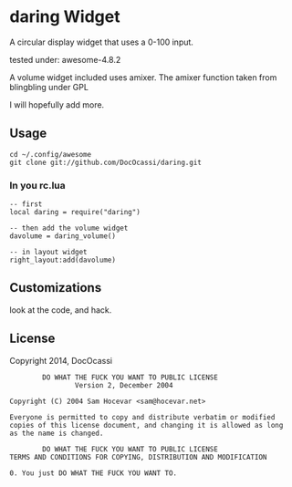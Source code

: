 # daring Widget

A circular display widget that uses a 0-100 input.

tested under:
awesome-4.8.2

A volume widget included uses amixer. The amixer function taken from blingbling under GPL

I will hopefully add more.

## Usage

    cd ~/.config/awesome
    git clone git://github.com/DocOcassi/daring.git

### In you rc.lua

    -- first
    local daring = require("daring")

    -- then add the volume widget
    davolume = daring_volume()
    
    -- in layout widget
    right_layout:add(davolume)


## Customizations

look at the code, and hack.

## License

Copyright 2014, DocOcassi

            DO WHAT THE FUCK YOU WANT TO PUBLIC LICENSE
                    Version 2, December 2004

    Copyright (C) 2004 Sam Hocevar <sam@hocevar.net>

    Everyone is permitted to copy and distribute verbatim or modified
    copies of this license document, and changing it is allowed as long
    as the name is changed.

            DO WHAT THE FUCK YOU WANT TO PUBLIC LICENSE
    TERMS AND CONDITIONS FOR COPYING, DISTRIBUTION AND MODIFICATION

    0. You just DO WHAT THE FUCK YOU WANT TO.
